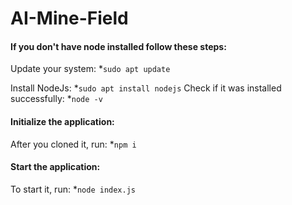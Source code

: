 # AI-Mine-Field

#### If you don't have node installed follow these steps:
Update your system:
*`sudo apt update`

Install NodeJs:
*`sudo apt install nodejs`
Check if it was installed successfully:
*`node -v`

#### Initialize the application:
After you cloned it, run:
*`npm i`

#### Start the application:
To start it, run:
*`node index.js`
